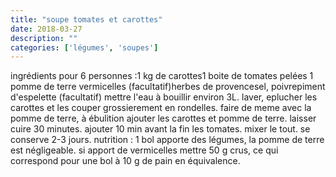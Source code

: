 ```yaml
---
title: "soupe tomates et carottes"
date: 2018-03-27
description: ""
categories: ['légumes', 'soupes']
---
```


          
ingr&eacute;dients pour 6 personnes :1 kg de carottes1 boite de tomates pel&eacute;es&nbsp;1 pomme de terre&nbsp;vermicelles (facultatif)herbes de provencesel, poivrepiment d&#39;espelette (facultatif)&nbsp;mettre l&#39;eau &agrave; bouillir environ 3L. laver, eplucher les carottes et les couper grossierement en rondelles. faire de meme avec la pomme de terre, &agrave; &eacute;bulition ajouter les carottes et pomme de terre. laisser cuire 30 minutes. ajouter 10 min avant la fin les tomates. mixer le tout. se conserve 2-3 jours.&nbsp;nutrition : 1 bol apporte des l&eacute;gumes, la pomme de terre est n&eacute;gligeable. si apport de vermicelles mettre 50 g crus, ce qui correspond pour une bol &agrave; 10 g de pain en &eacute;quivalence.

                          
